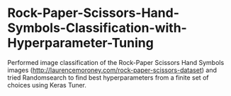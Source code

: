 # Rock-Paper-Scissors-Hand-Symbols-Classification-with-Hyperparameter-Tuning
Performed image classification of the Rock-Paper Scissors Hand Symbols images (http://laurencemoroney.com/rock-paper-scissors-dataset) and tried Randomsearch to find best hyperparameters from a finite set of choices using Keras Tuner.
